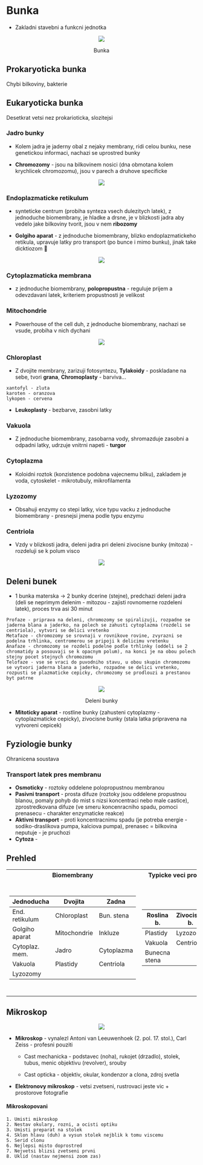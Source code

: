 # Bunka

+ Zakladni stavebni a funkcni jednotka

<div align="center">
    <img src="https://upload.wikimedia.org/wikipedia/commons/thumb/5/58/Animal_cell_structure_cs.svg/2560px-Animal_cell_structure_cs.svg.png">

Bunka
</div>

## Prokaryoticka bunka 

Chybi bilkoviny, bakterie

## Eukaryoticka bunka

Desetkrat vetsi nez prokarioticka, slozitejsi 

### Jadro bunky

+ Kolem jadra je jaderny obal z nejaky membrany, ridi celou bunku, nese genetickou informaci, nachazi se uprostred bunky

+ **Chromozomy** - jsou na bilkovinem nosici (dna obmotana kolem krychlicek chromozomu), jsou v parech a druhove specificke 

<div align="center">
    <img src="https://external-content.duckduckgo.com/iu/?u=http%3A%2F%2Fwww.zivocisnabunka.estranky.cz%2Fimg%2Fmid%2F9%2Fjadro-bunky.png.jpg&f=1&nofb=1">
</div>

### Endoplazmaticke retikulum

+ synteticke centrum (probiha synteza vsech dulezitych latek), z jednoduche biomembrany, je hladke a drsne, je v blizkosti jadra aby vedelo jake bilkoviny tvorit, jsou v nem **ribozomy**

+ **Golgiho aparat** - z jednoduche biomembrany, blizko endoplazmatickeho retikula, upravuje latky pro transport (po bunce i mimo bunku), jinak take dicktiozom 🤨

<div align="center">
    <img src="https://external-content.duckduckgo.com/iu/?u=https%3A%2F%2Fbiopedia.sk%2Fimages%2Fstruktura-endoplazmatickeho-retikula.png%3Fid%3Df31306f08d619d796a400127ebe3dead&f=1&nofb=1">
</div>

### Cytoplazmaticka membrana 

+ z jednoduche biomembrany, **polopropustna** - reguluje prijem a odevzdavani latek, kriteriem propustnosti je velikost

### Mitochondrie

+ Powerhouse of the cell duh, z jednoduche biomembrany, nachazi se vsude, probiha v nich dychani

<div align="center">
    <img src="https://upload.wikimedia.org/wikipedia/commons/thumb/d/d2/Mitochondrion_structure.svg/700px-Mitochondrion_structure.svg.png">
</div>

### Chloroplast 

+ Z dvojite membrany, zarizuji fotosyntezu, **Tylakoidy** - poskladane na sebe, tvori **grana**, **Chromoplasty** - barviva...

```
xantofyl - zluta
karoten - oranzova
lykopen - cervena
```

+ **Leukoplasty** - bezbarve, zasobni latky

### Vakuola

+ Z jednoduche biomembrany, zasobarna vody, shromazduje zasobni a odpadni latky, udrzuje vnitrni napeti - **turgor** 

### Cytoplazma

+ Koloidni roztok (konzistence podobna vajecnemu bilku), zakladem je voda, cytoskelet - mikrotubuly, mikrofilamenta

### Lyzozomy

+ Obsahuji enzymy co stepi latky, vice typu vacku z jednoduche biomembrany - presnejsi jmena podle typu enzymu

### Centriola

+ Vzdy v blizkosti jadra, deleni jadra pri deleni zivocisne bunky (mitoza) - rozdeluji se k polum visco

<div align="center">
    <img src="https://upload.wikimedia.org/wikipedia/commons/thumb/6/6f/Centriole-en.svg/640px-Centriole-en.svg.png">
</div>

## Deleni bunek

+ 1 bunka materska -> 2 bunky dcerine (stejne), predchazi deleni jadra (deli se neprimym delenim - mitozou - zajisti rovnomerne rozdeleni latek), proces trva asi 30 minut

```
Profaze - priprava na deleni, chromozomy se spiralizuji, rozpadne se jaderna blana a jaderko, na polech se zahusti cytoplazma (rozdeli se centriola), vytvori se delici vretenko
Metafaze - chromozomy se srovnaji v rovnikove rovine, zvyrazni se podelna trhlinka, centromerou se pripoji k delicimu vretenku
Anafaze - chromozomy se rozdeli podelne podle trhlinky (oddeli se 2 chromatidy a posouvaji se k opacnym polum), na konci je na obou polech stejny pocet stejnych chromozomu
Telofaze - vse se vraci do puvodniho stavu, u obou skupin chromozomu se vytvori jaderna blana a jaderko, rozpadne se delici vretenko, rozpusti se plazmaticke cepicky, chromozomy se prodlouzi a prestanou byt patrne
```

<div align="center">
    <img src="https://upload.wikimedia.org/wikipedia/commons/thumb/d/df/Three_cell_growth_types.svg/440px-Three_cell_growth_types.svg.png">

Deleni bunky
</div>

+ **Mitoticky aparat** - rostline bunky (zahusteni cytoplazmy - cytoplazmaticke cepicky), zivocisne bunky (stala latka pripravena na vytvoreni cepicek)

## Fyziologie bunky

Ohranicena soustava 

### Transport latek pres membranu

+ **Osmoticky** - roztoky oddelene polopropustnou membranou
+ **Pasivni transport** - prosta difuze (roztoky jsou oddelene propustnou blanou, pomaly pohyb do mist s nizsi koncentraci nebo male castice), zprostredkovana difuze (ve smeru koncenracniho spadu, pomoci prenasecu - charakter enzymaticke reakce) 
+ **Aktivni transport** - proti koncentracnimu spadu (je potreba energie - sodiko-draslikova pumpa, kalciova pumpa), prenasec = bilkovina neputuje - je pruchozi
+ **Cytoza** - 

## Prehled

<table>
<tr><th>Biomembrany</th><th>Typicke veci pro...</th></th><th>Slovnik</tr>
<tr><td>

| Jednoducha     | Dvojita          | Zadna           |
|----------------|------------------|-----------------|
| End. retikulum | Chloroplast      | Bun. stena      |
| Golgiho aparat | Mitochondrie     | Inkluze         |
| Cytoplaz. mem. | Jadro            | Cytoplazma      |
| Vakuola        | Plastidy         | Centriola       |
| Lyzozomy       |                  |                 |

</td><td>

| Roslina b.     | Zivocisna b.     | 
|----------------|------------------|
| Plastidy       | Lyzozomy         |
| Vakuola        | Centriola        |
| Bunecna stena  |                  |

</td><td>

**Bunecne inkluze** - vzduchove castecky,krystalky, ...

**Plazmidy** - da se s nimi manipulovat

**Bakteriochlorofyl** - ulozeny ve vaccich

**Kompartnemnty** - prostory v bunce

</td></tr> </table>


## Mikroskop

<div align="center">
    <img src="https://external-content.duckduckgo.com/iu/?u=https%3A%2F%2Fwww.sszdra-karvina.cz%2Fbunka%2Ffy%2F03lupmi%2Fobr%2Fmikobr.jpg&f=1&nofb=1">
</div>

+ **Mikroskop** - vynalezl Antoni van Leeuwenhoek (2. pol. 17. stol.), Carl Zeiss - profesni pouziti

    + Cast mechanicka - podstavec (noha), rukojet (drzadlo), stolek, tubus, menic objektivu (revolver), srouby

    + Cast opticka - objektiv, okular, kondenzor a clona, zdroj svetla

+ **Elektronovy mikroskop** - vetsi zvetseni, rustrovaci jeste vic + prostorove fotografie

#### Mikroskopovani

```
1. Umisti mikroskop
2. Nestav okulary, rozni, a ocisti optiku
3. Umisti preparat na stolek
4. Sklon hlavu (duh) a vysun stolek nejblik k tomu viscemu
5. Serid clonu
6. Nejlepsi misto doprostred
7. Nejvetsi blizsi zvetseni prvni
8. Uklid (nastav nejmensi zoom zas)
```